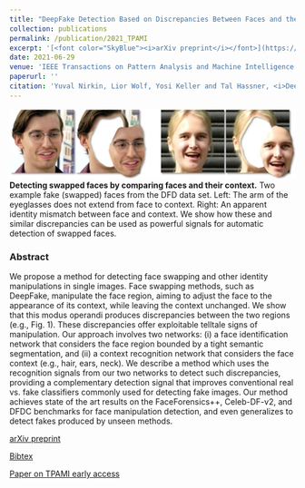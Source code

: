 ```yaml
---
title: "DeepFake Detection Based on Discrepancies Between Faces and their Context"
collection: publications
permalink: /publication/2021_TPAMI
excerpt: '[<font color="SkyBlue"><i>arXiv preprint</i></font>](https://arxiv.org/abs/2008.12262)'
date: 2021-06-29
venue: 'IEEE Transactions on Pattern Analysis and Machine Intelligence'
paperurl: ''
citation: 'Yuval Nirkin, Lior Wolf, Yosi Keller and Tal Hassner, <i>DeepFake Detection Based on Discrepancies Between Faces and their Context.</i> IEEE Transactions on Pattern Analysis and Machine Intelligence'
---
```


<img src='../projects/DeepFakeDetect_Face_vs_context/teaser.jpg'><br/>
<b>Detecting swapped faces by comparing faces and their context.</b>  Two example fake (swapped) faces from the DFD data set. Left: The arm of the eyeglasses does not extend from face to context. Right: An apparent identity mismatch between face and context. We show how these and similar discrepancies can be used as powerful signals for automatic detection of swapped faces.



### Abstract
We propose a method for detecting face swapping and other identity manipulations in single images. Face swapping methods, such as DeepFake, manipulate the face region, aiming to adjust the face to the appearance of its context, while leaving the context unchanged. We show that this modus operandi produces discrepancies between the two regions (e.g., Fig. 1). These discrepancies offer exploitable telltale signs of manipulation. Our approach involves two networks: (i) a face identification network that considers the face region bounded by a tight semantic segmentation, and (ii) a context recognition network that considers the face context (e.g., hair, ears, neck). We describe a method which uses the recognition signals from our two networks to detect such discrepancies, providing a complementary detection signal that improves conventional real vs. fake classifiers commonly used for detecting fake images. Our method achieves state of the art results on the FaceForensics++, Celeb-DF-v2, and DFDC benchmarks for face manipulation detection, and even generalizes to detect fakes produced by unseen methods.


[arXiv preprint](https://arxiv.org/abs/2008.12262)

[Bibtex](../projects/DeepFakeDetect_Face_vs_context/BibTeX.txt)

[Paper on TPAMI early access](https://www.computer.org/csdl/journal/tp/5555/01/09468380/1uPuNufSjRu)
